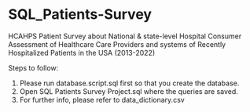 # SQL_Patients-Survey
HCAHPS Patient Survey about National &amp; state-level Hospital Consumer Assessment of Healthcare Care Providers and systems of Recently Hospitalized Patients in the USA (2013-2022)

Steps to follow:
1) Please run database.script.sql first so that you create the database.
2) Open SQL Patients Survey Project.sql where the queries are saved.
3) For further info, please refer to data_dictionary.csv

